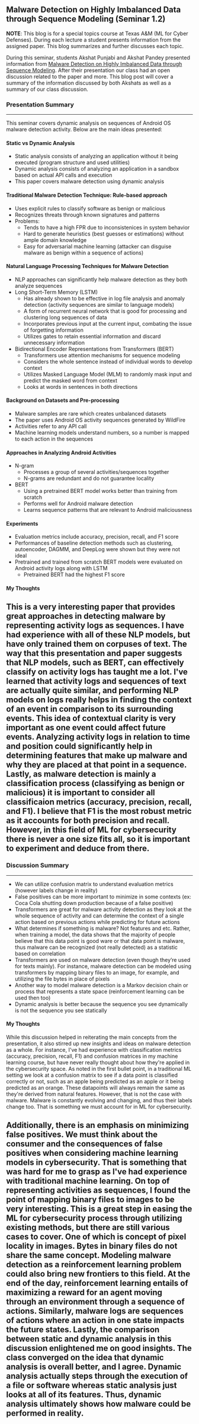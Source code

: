 ## Malware Detection on Highly Imbalanced Data through Sequence Modeling (Seminar 1.2)

**NOTE**: This blog is for a special topics course at Texas A&M (ML for Cyber Defenses). During each lecture a student presents information from the assigned paper. This blog summarizes and further discusses each topic.

During this seminar, students Akshat Punjabi and Akshat Pandey presented information from [Malware Detection on Highly Imbalanced Data through Sequence Modeling](https://dl.acm.org/doi/pdf/10.1145/3338501.3357374). After their presentation our class had an open discussion related to the paper and more. This blog post will cover a summary of the information discussed by both Akshats as well as a summary of our class discussion.

### Presentation Summary
---
This seminar covers dynamic analysis on sequences of Android OS malware detection activity. Below are the main ideas presented:

#### Static vs Dynamic Analysis
- Static analysis consists of analyzing an application without it being executed (program structure and used utilities)
- Dynamic analysis consists of analyzing an application in a sandbox based on actual API calls and execution
- This paper covers malware detection using dynamic analysis

#### Traditional Malware Detection Technique: Rule-based approach
- Uses explicit rules to classify software as benign or malicious
- Recognizes threats through known signatures and patterns
- Problems:
  - Tends to have a high FPR due to inconsistenices in system behavior
  - Hard to generate heuristics (best guesses or estimations) without ample domain knowledge
  - Easy for adversarial machine learning (attacker can disguise malware as benign within a sequence of actions)

#### Natural Language Processing Techniques for Malware Detection
- NLP approaches can significantly help malware detection as they both analyze sequences
- Long Short-Term Memory (LSTM)
  - Has already shown to be effective in log file analysis and anomaly detection (activity sequences are similar to language models)
  - A form of recurrent neural network that is good for processing and clustering long sequences of data
  - Incorporates previous input at the current input, combating the issue of forgetting information
  - Utilizes gates to retain essential information and discard unnecessary information
- Bidirectional Encoder Representations from Transformers (BERT)
  - Transformers use attention mechanisms for sequence modeling
  - Considers the whole sentence instead of individual words to develop context
  - Utilizes Masked Language Model (MLM) to randomly mask input and predict the masked word from context
  - Looks at words in sentences in both directions

#### Background on Datasets and Pre-processing
- Malware samples are rare which creates unbalanced datasets
- The paper uses Android OS activity sequences generated by WildFire
- Activities refer to any API call
- Machine learning models understand numbers, so a number is mapped to each action in the sequences

#### Approaches in Analyzing Android Activities
- N-gram
  - Processes a group of several activities/sequences together
  - N-grams are redundant and do not guarantee locality
- BERT
  - Using a pretrained BERT model works better than training from scratch
  - Performs well for Android malware detection
  - Learns sequence patterns that are relevant to Android maliciousness

#### Experiments
- Evaluation metrics include accuracy, precision, recall, and F1 score
- Performances of baseline detection methods such as clustering, autoencoder, DAGMM, and DeepLog were shown but they were not ideal
- Pretrained and trained from scratch BERT models were evaluated on Android activity logs along with LSTM
  - Pretrained BERT had the highest F1 score

#### My Thoughts
This is a very interesting paper that provides great approaches in detecting malware by representing activity logs as sequences. I have had experience with all of these NLP models, but have only trained them on corpuses of text. The way that this presentation and paper suggests that NLP models, such as BERT, can effectively classify on activity logs has taught me a lot. I've learned that activity logs and sequences of text are actually quite similar, and performing NLP models on logs really helps in finding the context of an event in comparison to its surrounding events. This idea of contextual clarity is very important as one event could affect future events. Analyzing activity logs in relation to time and position could significantly help in determining features that make up malware and why they are placed at that point in a sequence. Lastly, as malware detection is mainly a classification process (classifying as benign or malicious) it is important to consider all classificaion metrics (accuracy, precision, recall, and F1). I believe that F1 is the most robust metric as it accounts for both precision and recall. However, in this field of ML for cybersecurity there is never a one size fits all, so it is important to experiment and deduce from there.
---

### Discussion Summary
---
- We can utilize confusion matrix to understand evaluation metrics (however labels change in reality)
- False positives can be more important to minimize in some contexts (ex: Coca Cola shutting down production because of a false positive)
- Transformers are great for malware activity detection as they look at the whole sequence of activity and can determine the context of a single action based on previous actions while predicting for future actions
- What determines if something is malware? Not features and etc. Rather, when training a model, the data shows that the majority of people believe that this data point is good ware or that data point is malware, thus malware can be recognized (not really detected) as a statistic based on correlation
- Transformers are used on malware detection (even though they’re used for texts mainly). For instance, malware detection can be modeled using transformers by mapping binary files to an image, for example, and utilizing the file bytes in place of pixels
- Another way to model malware detection is a Markov decision chain or process that represents a state space (reinforcement learning can be used then too)
- Dynamic analysis is better because the sequence you see dynamically is not the sequence you see statically

#### My Thoughts
While this discussion helped in reiterating the main concepts from the presentation, it also stirred up new insights and ideas on malware detection as a whole. For instance, I've had experience with classification metrics (accuracy, precision, recall, F1) and confusion matrices in my machine learning course, but have never really thought about how they're applied in the cybersecurity space. As noted in the first bullet point, in a traditional ML setting we look at a confusion matrix to see if a data point is classified correctly or not, such as an apple being predicted as an apple or it being predicted as an orange. These datapoints will always remain the same as they're derived from natural features. However, that is not the case with malware. Malware is constantly evolving and changing, and thus their labels change too. That is something we must account for in ML for cybersecurity. 

Additionally, there is an emphasis on minimizing false positives. We must think about the consumer and the consequences of false positives when considering machine learning models in cybersecurity. That is something that was hard for me to grasp as I've had experience with traditional machine learning. On top of representing activities as sequences, I found the point of mapping binary files to images to be very interesting. This is a great step in easing the ML for cybersecurity process through utilizing existing methods, but there are still various cases to cover. One of which is concept of pixel locality in images. Bytes in binary files do not share the same concept. Modeling malware detection as a reinforcement learning problem could also bring new frontiers to this field. At the end of the day, reinforcement learning entails of maximizing a reward for an agent moving through an environment through a sequence of actions. Similarly, malware logs are sequences of actions where an action in one state impacts the future states. Lastly, the comparison between static and dynamic analysis in this discussion enlightened me on good insights. The class converged on the idea that dynamic analysis is overall better, and I agree. Dynamic analysis actually steps through the execution of a file or software whereas static analysis just looks at all of its features. Thus, dynamic analysis ultimately shows how malware could be performed in reality. 
---


